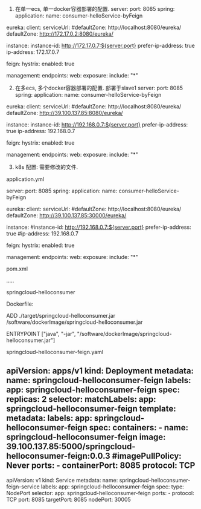 1. 在单一ecs, 单一docker容器部署的配置.
server:
  port: 8085
spring:
  application:
    name: consumer-helloService-byFeign


eureka:
  client:
    serviceUrl:
      #defaultZone: http://localhost:8080/eureka/
      defaultZone: http://172.17.0.2:8080/eureka/
      
  instance:
    instance-id: http://172.17.0.7:${server.port}
    prefer-ip-address: true
    ip-address: 172.17.0.7 
   
feign:
  hystrix:
    enabled: true
    
management:
    endpoints:
       web:
          exposure:
             include: "*"    


2. 在多ecs, 多个docker容器部署的配置. 部署于slave1
server:
  port: 8085
spring:
  application:
    name: consumer-helloService-byFeign


eureka:
  client:
    serviceUrl:
      #defaultZone: http://localhost:8080/eureka/
      defaultZone: http://39.100.137.85:8080/eureka/
      
  instance:
    instance-id: http://192.168.0.7:${server.port}
    prefer-ip-address: true
    ip-address: 192.168.0.7 
   
feign:
  hystrix:
    enabled: true
    
management:
    endpoints:
       web:
          exposure:
             include: "*"    



3. k8s 配置: 需要修改的文件. 

application.yml

server:
  port: 8085
spring:
  application:
    name: consumer-helloService-byFeign


eureka:
  client:
    serviceUrl:
      #defaultZone: http://localhost:8080/eureka/
      defaultZone: http://39.100.137.85:30000/eureka/
      
  instance:
    #instance-id: http://192.168.0.7:${server.port}
    prefer-ip-address: true
    #ip-address: 192.168.0.7 
   
feign:
  hystrix:
    enabled: true
    
management:
    endpoints:
       web:
          exposure:
             include: "*" 


pom.xml

.....

 <build>
		<finalName>springcloud-helloconsumer</finalName>
 </build>


Dockerfile:
 
 ADD ./target/springcloud-helloconsumer.jar /software/dockerImage/springcloud-helloconsumer.jar
 
 ENTRYPOINT ["java", "-jar", "/software/dockerImage/springcloud-helloconsumer.jar"] 
 




springcloud-helloconsumer-feign.yaml


apiVersion: apps/v1
kind: Deployment
metadata:
  name: springcloud-helloconsumer-feign
  labels:
    app: springcloud-helloconsumer-feign
spec:
  replicas: 2
  selector:
    matchLabels:
      app: springcloud-helloconsumer-feign
  template:
    metadata:
      labels:
        app: springcloud-helloconsumer-feign
    spec:
      containers:
        - name: springcloud-helloconsumer-feign
          image: 39.100.137.85:5000/springcloud-helloconsumer-feign:0.0.3
          #imagePullPolicy: Never
          ports:
            - containerPort: 8085
              protocol: TCP
---
apiVersion: v1
kind: Service
metadata:
  name: springcloud-helloconsumer-feign-service
  labels:
    app: springcloud-helloconsumer-feign
spec:
  type: NodePort
  selector:
    app: springcloud-helloconsumer-feign
  ports:
    - protocol: TCP
      port: 8085
      targetPort: 8085
      nodePort: 30005



 





